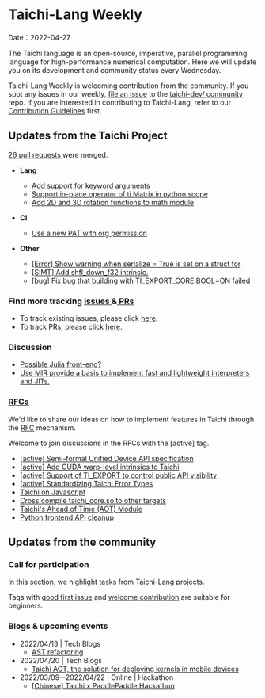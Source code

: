 # Taichi-Lang Weekly 

Date：2022-04-27

The Taichi language is an open-source, imperative, parallel programming language for high-performance numerical computation. Here we will update you on its development and community status every Wednesday.

Taichi-Lang Weekly is welcoming contribution from the community. If you spot any issues in our weekly, [file an issue](https://github.com/taichi-dev/community/issues/new) to the [taichi-dev/ community](https://github.com/taichi-dev/community/) repo. If you are interested in contributing to Taichi-Lang, refer to our [Contribution Guidelines](https://github.com/taichi-dev/taichi/blob/master/CONTRIBUTING.md) first.

## **Updates from the Taichi Project**

[26 pull requests ](https://github.com/taichi-dev/taichi/pulls?q=is:pr+is:closed)were merged.

* **Lang**
    * [Add support for keyword arguments](https://github.com/taichi-dev/taichi/pull/4794)
    * [Support in-place operator of ti.Matrix in python scope](https://github.com/taichi-dev/taichi/pull/4799)
    * [Add 2D and 3D rotation functions to math module](https://github.com/taichi-dev/taichi/pull/4822) 

* **CI**
    * [Use a new PAT with org permission](https://github.com/taichi-dev/taichi/pull/4826)
* **Other**
    * [[Error] Show warning when serialize = True is set on a struct for](https://github.com/taichi-dev/taichi/pull/4844) 
    * [[SIMT] Add shfl_down_f32 intrinsic.](https://github.com/taichi-dev/taichi/pull/4819)
    * [[bug] Fix bug that building with TI_EXPORT_CORE:BOOL=ON failed](https://github.com/taichi-dev/taichi/pull/4850)

### **Find more tracking** [issues ](https://github.com/taichi-dev/taichi/issues?q=is:issue+is:open+)**&**[ PRs ](https://github.com/taichi-dev/taichi/pulls?q=is:pr+is:open+)

- To track existing issues, please click [here](https://github.com/taichi-dev/taichi/issues?q=is:issue+is:open+).
- To track PRs, please click [here](https://github.com/taichi-dev/taichi/pulls?q=is:pr+is:open+).

### **Discussion**

* [Possible Julia front-end?](https://github.com/taichi-dev/taichi/discussions/4849) 
* [Use MIR provide a basis to implement fast and lightweight interpreters and JITs.](https://github.com/taichi-dev/taichi/discussions/4820) 

### [RFCs ](https://github.com/taichi-dev/taichi/issues?q=is:open+is:issue+label:RFC)

We'd like to share our ideas on how to implement features in Taichi through the [RFC](https://github.com/taichi-dev/taichi/blob/master/docs/rfcs/20220410-rfc-process.md) mechanism.

Welcome to join discussions in the RFCs with the [active] tag.

* [[active] Semi-formal Unified Device API specification](https://github.com/taichi-dev/taichi/issues/4851)
* [[active] Add CUDA warp-level intrinsics to Taichi](https://github.com/taichi-dev/taichi/issues/4631)
* [[active] Support of TI_EXPORT to control public API visibility](https://github.com/taichi-dev/taichi/issues/4097)
* [[active] Standardizing Taichi Error Types](https://github.com/taichi-dev/taichi/issues/3938)
* [Taichi on Javascript](https://github.com/taichi-dev/taichi/issues/3781)
* [Cross compile taichi_core.so to other targets](https://github.com/taichi-dev/taichi/issues/3679)
* [Taichi's Ahead of Time (AOT) Module](https://github.com/taichi-dev/taichi/issues/3642)
* [Python frontend API cleanup](https://github.com/taichi-dev/taichi/issues/3782)

## **Updates from the community**

### **Call for participation**

In this section, we highlight tasks from Taichi-Lang projects.

Tags with [good first issue](https://github.com/taichi-dev/taichi/issues?q=is%3Aopen+is%3Aissue+label%3A%22good+first+issue%22) and [welcome contribution](https://github.com/taichi-dev/taichi/issues?q=is%3Aopen+is%3Aissue+label%3A%22welcome+contribution%22) are suitable for beginners. 

### **Blogs & upcoming events**

* 2022/04/13 | Tech Blogs 
    * [AST refactoring](https://docs.taichi-lang.org/blog/ast-refactoring)
* 2022/04/20 | Tech Blogs 
    * [Taichi AOT, the solution for deploying kernels in mobile devices](https://docs.taichi-lang.org/blog/taichi-aot-the-solution-for-deploying-kernels-in-mobile-devices)
* 2022/03/09--2022/04/22 | Online | Hackathon 
    * [[Chinese] Taichi x PaddlePaddle Hackathon](https://github.com/taichi-dev/hackathons/issues/4)

